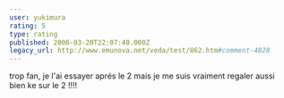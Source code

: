 ```yaml
---
user: yukimura
rating: 5
type: rating
published: 2006-03-20T22:07:40.000Z
legacy_url: http://www.emunova.net/veda/test/862.htm#comment-4828
---
```

trop fan, je l'ai essayer aprés le 2 mais je me suis vraiment regaler aussi bien ke sur le 2 !!!!